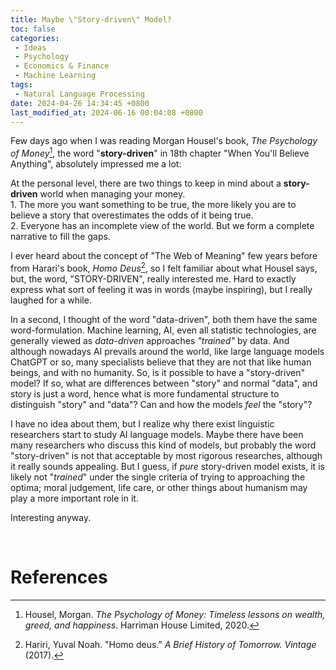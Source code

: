 ```yaml
---
title: Maybe \"Story-driven\" Model? 
toc: false
categories:
 - Ideas
 - Psychology
 - Economics & Finance
 - Machine Learning
tags:
 - Natural Language Processing
date: 2024-04-26 14:34:45 +0800
last_modified_at: 2024-06-16 00:04:08 +0800
---
```


Few days ago when I was reading Morgan Housel's book, *The Psychology of Money*[^1], the word "**story-driven**" in 18th chapter "When You'll Believe Anything", absolutely impressed me a lot:

<div class="quote--left">At the personal level, there are two things to keep in mind about a <b>story-driven</b> world when managing your money.<br>1. The more you want something to be true, the more likely you are to believe a story that overestimates the odds of it being true.<br>2. Everyone has an incomplete view of the world. But we form a complete narrative to fill the gaps.</div>

I ever heard about the concept of "The Web of Meaning" few years before from Harari's book, *Homo Deus*[^2], so I felt familiar about what Housel says, but, the word, "STORY-DRIVEN", really interested me. Hard to exactly express what sort of feeling it was in words (maybe inspiring), but I really laughed for a while. 

In a second, I thought of the word "data-driven", both them have the same word-formulation. Machine learning, AI, even all statistic technologies, are generally viewed as *data-driven* approaches *"trained"* by data. And although nowadays AI prevails around the world, like large language models ChatGPT or so, many specialists believe that they are not that like human beings, and with no humanity. So, is it possible to have a "story-driven" model? If so, what are differences between "story" and normal "data", and story is just a word, hence what is more fundamental structure to distinguish "story" and "data"? Can and how the models *feel* the "story"? 

I have no idea about them, but I realize why there exist linguistic researchers start to study AI language models. Maybe there have been many researchers who discuss this kind of models, but probably the word "story-driven" is not that acceptable by most rigorous researches, although it really sounds appealing. But I guess, if *pure* story-driven model exists, it is likely not "*trained*" under the single criteria of trying to approaching the optima; moral judgement, life care, or other things about humanism may play a more important role in it.

Interesting anyway.

<br>

# References

[^1]: Housel, Morgan. *The Psychology of Money: Timeless lessons on wealth, greed, and happiness*. Harriman House Limited, 2020.
[^2]: Hariri, Yuval Noah. "Homo deus." *A Brief History of Tomorrow. Vintage* (2017).
